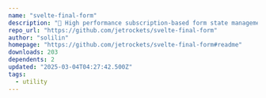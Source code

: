 ```yaml
---
name: "svelte-final-form"
description: "🏁 High performance subscription-based form state management for Svelte"
repo_url: "https://github.com/jetrockets/svelte-final-form"
author: "solilin"
homepage: "https://github.com/jetrockets/svelte-final-form#readme"
downloads: 203
dependents: 2
updated: "2025-03-04T04:27:42.500Z"
tags: 
  - utility
---
```

